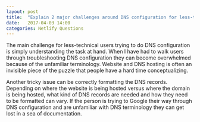 ```yaml
---
layout: post
title:  "Explain 2 major challenges around DNS configuration for less-technical internet end-users."
date:   2017-04-03 14:00
categories: Netlify Questions
---
```

The main challenge for less-technical users trying to do DNS configuration is simply understanding the task at hand. When I have had to walk users through troubleshooting DNS configuration they can become overwhelmed because of the unfamiliar terminology. Website and DNS hosting is often an invisible piece of the puzzle that people have a hard time conceptualizing. 

Another tricky issue can be correctly formatting the DNS records. Depending on where the website is being hosted versus where the domain is being hosted, what kind of DNS records are needed and how they need to be formatted can vary. If the person is trying to Google their way through DNS configuration and are unfamiliar with DNS terminology they can get lost in a sea of documentation.    
